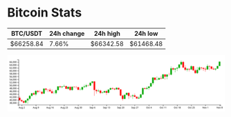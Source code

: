# Bitcoin Stats

BTC/USDT|24h change|24h high|24h low|
|---|---|---|---|
|$66258.84|7.66%|$66342.58|$61468.48|

<img src="./chart.svg">
